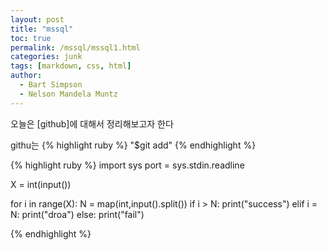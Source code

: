 ```yaml
---
layout: post
title: "mssql"
toc: true
permalink: /mssql/mssql1.html
categories: junk
tags: [markdown, css, html]
author:
  - Bart Simpson
  - Nelson Mandela Muntz
---
```

오늘은 [github]에 대해서 정리해보고자 한다

githu는
{% highlight ruby %}
"$git add"
{% endhighlight %}


{% highlight ruby %}
import sys
port = sys.stdin.readline

X = int(input())

for i in range(X):
    N = map(int,input().split())
    if i > N:
      print("success")
    elif i = N:
      print("droa")
    else:
      print("fail")
    
{% endhighlight %}

<!-- Check out the [Jekyll docs][jekyll-docs] for more info on how to get the most out of Jekyll. File all bugs/feature requests at [Jekyll’s GitHub repo][jekyll-gh]. If you have questions, you can ask them on [Jekyll Talk][jekyll-talk].

[jekyll-docs]: http://jekyllrb.com/docs/home
[jekyll-gh]:   https://github.com/jekyll/jekyll
[jekyll-talk]: https://talk.jekyllrb.com/ -->
